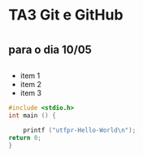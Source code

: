  # TA3 Git e GitHub<h1>
## para o dia 10/05<h2>
* item 1
* item 2
* item 3
```C 
#include <stdio.h>
int main () {
    
    printf ("utfpr-Hello-World\n");
return 0;
}    
```
